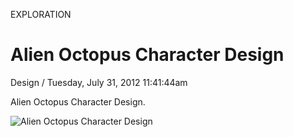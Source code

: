 <p class="type">EXPLORATION</p>

# Alien Octopus Character Design

<p class="meta">Design  /  Tuesday, July 31, 2012 11:41:44am</p>

Alien Octopus Character Design.

![Alien Octopus Character Design](https://farooq-agent.web.app/assets/images/works/large/hn4HxM8R_work_image.jpg)
